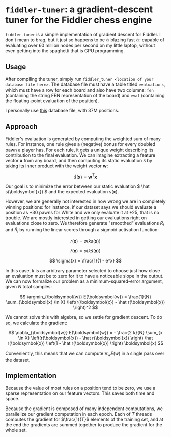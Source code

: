 # `fiddler-tuner`: a gradient-descent tuner for the Fiddler chess engine

`fiddler-tuner` is a simple implementation of gradient descent for Fiddler. I
don't mean to brag, but it just so happens to be 🔥 blazing fast 🔥: capable of
evaluating over 60 million nodes per second on my little laptop, without even
getting into the spaghetti that is GPU programming.

## Usage

After compiling the tuner, simply run `fiddler_tuner <location of your database
file here>`. The database file must have a table titled `evaluations`, which
must have a row for each board and also have two columns: `fen` (containing the
string FEN representation of the board) and `eval` (containing the
floating-point evaluation of the position).

I personally use [this](<https://storage.googleapis.com/chesspic/datasets/2021-07-31-lichess-evaluations-37MM.db.gz>)
database file, with 37M positions.

## Approach

Fiddler's evaluation is generated by computing the weighted sum of many rules.
For instance, one rule gives a (negative) bonus for every doubled pawn a player
has. For each rule, it gets a unique weight describing its contribution to the
final evaluation. We can imagine extracting a feature vector $\boldsymbol{x}$
from any board, and then computing its static evaluation $\hat s$ by taking its
inner product with the weight vector $\boldsymbol{w}$:

$$ \hat s(\boldsymbol{x}) = \boldsymbol{w}^T \boldsymbol{x} $$

Our goal is to minimize the error between our static evaluation
$ \hat s(\boldsymbol{x}) $ and the expected evaluation $s(\boldsymbol{x})$.

However, we are generally not interested in how wrong we are in completely
winning positions: for instance, if our dataset says we should evaluate a
position as +30 pawns for White and we only evaluate it at +25, that is no
trouble. We are mostly interested in getting our evaluations right on
evaluations close to zero. We therefore generate "smoothed" evaluations $R_i$
and $\hat R_i$ by running the linear scores through a sigmoid activation
function:

$$ r(\boldsymbol{x}) = \sigma(k s(\boldsymbol{x})) $$

$$ \hat r(\boldsymbol{x}) = \sigma (k \hat s(\boldsymbol{x})) $$

$$ \sigma(x) = \frac{1}{1 - e^x} $$

In this case, $k$ is an arbitrary parameter selected to choose just how close an
evaluation must be to zero for it to have a noticeable slope in the output. We
can now formalize our problem as a minimum-squared-error argument, given $N$
total samples:

$$
\argmin_{\boldsymbol{w}} E(\boldsymbol{w}) =
\frac{1}{N} \sum_{\boldsymbol{x} \in X} \left(r(\boldsymbol{x}) - \hat r(\boldsymbol{x}) \right)^2
$$

We cannot solve this with algebra, so we settle for gradient descent. To do so,
we calculate the gradient:

$$
\nabla_{\boldsymbol{w}} E(\boldsymbol{w}) = - \frac{2 k}{N} \sum_{x \in X}
    \left(r(\boldsymbol{x}) - \hat r(\boldsymbol{x}) \right)
    \hat r(\boldsymbol{x})
    \left(1 - \hat r(\boldsymbol{x}) \right)
    \boldsymbol{x}
$$

Conveniently, this means that we can compute $\nabla_wE(w)$ in a single pass
over the dataset.

## Implementation

Because the value of most rules on a position tend to be zero, we use a sparse
representation on our feature vectors. This saves both time and space.

Because the gradient is composed of many independent computations, we
parallelize our gradient computation in each epoch. Each of $T$ threads computes
the gradient for $\frac{1}{T}$ elements of the training set, and at the end the
gradients are summed together to produce the gradient for the whole set.
